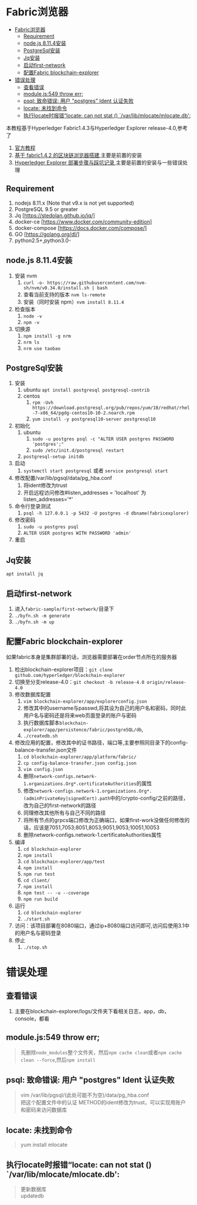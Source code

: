 # Fabric浏览器


- [Fabric浏览器](#fabric浏览器)
  - [Requirement](#requirement)
  - [node.js 8.11.4安装](#nodejs-8114安装)
  - [PostgreSql安装](#postgresql安装)
  - [Jq安装](#jq安装)
  - [启动first-network](#启动first-network)
  - [配置Fabric blockchain-explorer](#配置fabric-blockchain-explorer)
- [错误处理](#错误处理)
  - [查看错误](#查看错误)
  - [module.js:549 throw err;](#modulejs549-throw-err)
  - [psql: 致命错误: 用户 "postgres" Ident 认证失败](#psql-致命错误-用户-postgres-ident-认证失败)
  - [locate: 未找到命令](#locate-未找到命令)
  - [执行locate时报错“locate: can not stat () `/var/lib/mlocate/mlocate.db':](#执行locate时报错locate-can-not-stat--varlibmlocatemlocatedb)



本教程基于Hyperledger Fabric1.4.3与Hyperledger Explorer release-4.0,参考了
1. [官方教程](https://github.com/hyperledger/blockchain-explorer/tree/release-4.0)
2. [基于 fabric1.4.2 的区块链浏览器搭建](https://learnblockchain.cn/2019/09/29/fabric-explorer/),主要是前置的安装
3. [Hyperledger Explorer 部署步骤与踩坑记录](https://www.jianshu.com/p/5725ab2ded89),主要是前置的安装与一些错误处理

## Requirement

1. nodejs 8.11.x (Note that v9.x is not yet supported)
2. PostgreSQL 9.5 or greater
3. Jq [https://stedolan.github.io/jq/]
4. docker-ce [https://www.docker.com/community-edition]
5. docker-compose [https://docs.docker.com/compose/]
6. GO [https://golang.org/dl/]
7. python2.5+,python3.0-

## node.js 8.11.4安装

1. 安装 nvm
   1. ``curl -o- https://raw.githubusercontent.com/nvm-sh/nvm/v0.34.0/install.sh | bash``
   2. 查看当前支持的版本 ``nvm ls-remote``
   3. 安装（同时安装 npm）``nvm install 8.11.4``
2. 检查版本
   1. ``node -v``
   2. ``npm -v``
3. 切换源
   1. ``npm install -g nrm``
   2. ``nrm ls``
   3. ``nrm use taobao``

## PostgreSql安装

1. 安装
   1. ubuntu ``apt install postgresql postgresql-contrib``
   2. centos
      1.  ``rpm -Uvh https://download.postgresql.org/pub/repos/yum/10/redhat/rhel-7-x86_64/pgdg-centos10-10-2.noarch.rpm``
      2.  ``yum install -y postgresql10-server postgresql10``
2. 初始化
   1. ubuntu 
      1. ``sudo -u postgres psql -c "ALTER USER postgres PASSWORD 'postgres';"``
      2. ``sudo /etc/init.d/postgresql restart``
   2. ``postgresql-setup initdb``
3. 启动
   1. ``systemctl start postgresql`` 或者 ``service postgresql start``
4. 修改配置/var/lib/pgsql/data/pg_hba.conf
   1. 将ident修改为trust
   2. 开启远程访问修改#listen_addresses = 'localhost'  为  listen_addresses='*'
5. 命令行登录测试
   1. ``psql -h 127.0.0.1 -p 5432 -U postgres -d dbname(fabricexplorer)``
6. 修改密码
   1. ``sudo -u postgres psql``
   2. ``ALTER USER postgres WITH PASSWORD 'admin'``
7. 重启

   
## Jq安装 

``apt install jq``

## 启动first-network

1. 进入``fabric-sample/first-network/``目录下
2. ``./byfn.sh -m generate``
3. ``./byfn.sh -m up``

## 配置Fabric blockchain-explorer

如果fabric本身是集群部署的话，浏览器需要部署在order节点所在的服务器

1. 检出blockchain-explorer项目：``git clone github.com/hyperledger/blockchain-explorer``
2. 切换至分支release-4.0：``git checkout -b release-4.0 origin/release-4.0``
3. 修改数据库配置
   1. ``vim blockchain-explorer/app/explorerconfig.json``
   2. 修改其中的username与passwd,将其设为自己的用户名和密码，同时此用户名与密码还是将来web页面登录的账户与密码
   3. 执行数据库脚本`blockchain-explorer/app/persistence/fabric/postgreSQL/db`,
   4. `./createdb.sh`
4. 修改应用的配置，修改其中的证书路径，端口等,主要参照同目录下的config-balance-transfer.json文件 
   1. ``cd blockchain-explorer/app/platform/fabric/``
   2. ``cp config-balance-transfer.json config.json``
   3. ``vim config.json``
   4. 删除`network-configs.network-1.organizations.Org*.certificateAuthorities`的属性
   5. 修改`network-configs.network-1.organizations.Org*.(adminPrivateKey|signedCert).path`中的/crypto-config/之前的路径，改为自己的first-network的路径
   6. 同理修改其他所有与自己不同的路径
   7. 将所有节点的grpcs端口修改为正确端口，如果first-work没做任何修改的话，应该是7051,7053;8051,8053;9051,9053;10051,10053
   8. 删除network-configs.network-1.certificateAuthorities属性
5. 编译
   1. ``cd blockchain-explorer``
   2. ``npm install``
   3. ``cd blockchain-explorer/app/test``
   4. ``npm install``
   5. ``npm run test``
   6. ``cd client/``
   7. ``npm install``
   8. ``npm test -- -u --coverage``
   9. ``npm run build``
6. 运行
   1. ``cd blockchain-explorer``
   2. ``./start.sh``
7. 访问：该项目部署在8080端口，通过ip+8080端口访问即可,访问后使用3.1中的用户名与密码登录
7. 停止
   1. ``./stop.sh``

# 错误处理

## 查看错误
1. 主要在blockchain-explorer/logs/文件夹下看相关日志，app，db，console，都看

## module.js:549 throw err;
> 先删除``node_modules``整个文件夹，然后``npm cache clean``或者``npm cache clean --force``,然后``npm install``


## psql: 致命错误: 用户 "postgres" Ident 认证失败
> vim /var/lib/pgsql/(此处可能不为空)/data/pg_hba.conf  
> 把这个配置文件中的认证 METHOD的ident修改为trust，可以实现用账户和密码来访问数据库

## locate: 未找到命令
> yum install mlocate

## 执行locate时报错“locate: can not stat () `/var/lib/mlocate/mlocate.db':
> 更新数据库  
> updatedb


